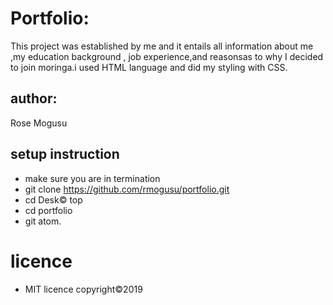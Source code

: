 # Portfolio:

This project was established by me and it entails all information about me ,my education background ,
job experience,and reasonsas to why I decided to join moringa.i used HTML language and did my styling with CSS.

## author:
Rose Mogusu

## setup instruction
* make sure you are in termination
* git clone https://github.com/rmogusu/portfolio.git
* cd Desk© top
* cd portfolio
* git atom.

# licence
* MIT licence 
copyright©2019
